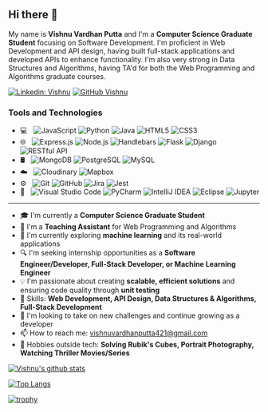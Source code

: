 ## Hi there 👋

My name is **Vishnu Vardhan Putta** and I'm a **Computer Science Graduate Student** focusing on Software Development. I'm proficient in Web Development and API design, having built full-stack applications and developed APIs to enhance functionality. I'm also very strong in Data Structures and Algorithms, having TA'd for both the Web Programming and Algorithms graduate courses.

[![Linkedin: Vishnu](https://img.shields.io/badge/-Vishnu-blue?style=flat-square&logo=Linkedin&logoColor=white&link=https://www.linkedin.com/in/vishnuvardhanputta/)](https://www.linkedin.com/in/vishnuvardhanputta/)
[![GitHub Vishnu](https://img.shields.io/github/followers/421pvv?label=follow&style=social)](https://github.com/421pvv)

### Tools and Technologies

- 💻 &nbsp;
  ![JavaScript](https://img.shields.io/badge/javascript-%23323330.svg?style=for-the-badge&logo=javascript&logoColor=%23F7DF1E)
  ![Python](https://img.shields.io/badge/python-3670A0?style=for-the-badge&logo=python&logoColor=ffdd54)
  ![Java](https://img.shields.io/badge/java-%23ED8B00.svg?style=for-the-badge&logo=java&logoColor=white)
  ![HTML5](https://img.shields.io/badge/html5-%23E34F26.svg?style=for-the-badge&logo=html5&logoColor=white)
  ![CSS3](https://img.shields.io/badge/css3-%231572B6.svg?style=for-the-badge&logo=css3&logoColor=white)
- 🌐 &nbsp;
  ![Express.js](https://img.shields.io/badge/express.js-%23404d59.svg?style=for-the-badge&logo=express&logoColor=%2361DAFB)
  ![Node.js](https://img.shields.io/static/v1?style=for-the-badge&message=Node.js&color=339933&logo=Node.js&logoColor=FFFFFF&label=)
  ![Handlebars](https://img.shields.io/badge/Handlebars.js-000000?style=for-the-badge&logo=handlebarsdotjs&logoColor=white)
  ![Flask](https://img.shields.io/badge/flask-%23000.svg?style=for-the-badge&logo=flask&logoColor=white)
  ![Django](https://img.shields.io/badge/django-%23092E20.svg?style=for-the-badge&logo=django&logoColor=white)
  ![RESTful API](https://img.shields.io/badge/RESTful-API-009688?style=for-the-badge)
- 🛢 &nbsp;
  ![MongoDB](https://img.shields.io/static/v1?style=for-the-badge&message=MongoDB&color=47A248&logo=MongoDB&logoColor=FFFFFF&label=)
  ![PostgreSQL](https://img.shields.io/badge/PostgreSQL-316192?style=for-the-badge&logo=postgresql&logoColor=white)
  ![MySQL](https://img.shields.io/badge/MySQL-00000F?style=for-the-badge&logo=mysql&logoColor=white)
- ☁️ &nbsp;
  ![Cloudinary](https://img.shields.io/badge/Cloudinary-2C39BD?style=for-the-badge&logo=cloudinary&logoColor=white)
  ![Mapbox](https://img.shields.io/badge/Mapbox-000000?style=for-the-badge&logo=mapbox&logoColor=white)
- ⚙️ &nbsp;
  ![Git](https://img.shields.io/static/v1?style=for-the-badge&message=Git&color=F05032&logo=Git&logoColor=FFFFFF&label=)
  ![GitHub](https://img.shields.io/badge/GitHub-100000?style=for-the-badge&logo=github&logoColor=white)
  ![Jira](https://img.shields.io/static/v1?style=for-the-badge&message=Jira&color=0052CC&logo=Jira&logoColor=FFFFFF&label=)
  ![Jest](https://img.shields.io/badge/Jest-323330?style=for-the-badge&logo=Jest&logoColor=white)
- 🔧 &nbsp;
  ![Visual Studio Code](https://img.shields.io/static/v1?style=for-the-badge&message=Visual+Studio+Code&color=007ACC&logo=Visual+Studio+Code&logoColor=FFFFFF&label=)
  ![PyCharm](https://img.shields.io/badge/PyCharm-000000.svg?&style=for-the-badge&logo=PyCharm&logoColor=white)
  ![IntelliJ IDEA](https://img.shields.io/static/v1?style=for-the-badge&message=IntelliJ+IDEA&color=000000&logo=IntelliJ+IDEA&logoColor=FFFFFF&label=)
  ![Eclipse](https://img.shields.io/badge/Eclipse-2C2255?style=for-the-badge&logo=eclipse&logoColor=white)
  ![Jupyter](https://img.shields.io/static/v1?style=for-the-badge&message=Jupyter&color=F37626&logo=Jupyter&logoColor=FFFFFF&label=)

---

- 🎓 I'm currently a **Computer Science Graduate Student**
- 💼 I'm a **Teaching Assistant** for Web Programming and Algorithms
- 🌱 I'm currently exploring **machine learning** and its real-world applications
- 🔍 I'm seeking internship opportunities as a **Software Engineer/Developer, Full-Stack Developer, or Machine Learning Engineer**
- 💡 I'm passionate about creating **scalable, efficient solutions** and ensuring code quality through **unit testing**
- 🚀 Skills: **Web Development, API Design, Data Structures & Algorithms, Full-Stack Development**
- 🎯 I'm looking to take on new challenges and continue growing as a developer
- 📫 How to reach me: [vishnuvardhanputta421@gmail.com](mailto:vishnuvardhanputta421@gmail.com)
- 🎲 Hobbies outside tech: **Solving Rubik's Cubes, Portrait Photography, Watching Thriller Movies/Series**

[![Vishnu's github stats](https://github-readme-stats.vercel.app/api?username=421pvv&show_icons=true&hide_border=true&theme=dark)](https://github.com/421pvv)

[![Top Langs](https://github-readme-stats.vercel.app/api/top-langs/?username=421pvv&layout=compact&theme=dark&hide_border=true)](https://github.com/421pvv)

[![trophy](https://github-profile-trophy.vercel.app/?username=421pvv)](https://github.com/421pvv/github-profile-trophy)
